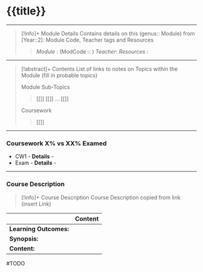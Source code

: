 # {{title}} 
---
> [!info]+ Module Details
> Contains details on this (genus:: Module) from [Year::2]: Module Code, Teacher tags and Resources 
> > *Module :* (ModCode :: ) 
> > *Teacher*: 
> > *Resources :*

---
> [!abstract]+ Contents
> List of links to notes on Topics within the Module (fill in probable topics)
> 
>Module Sub-Topics
> > [[]]
> [[]]
> ...
> > [[]]
> 
> Coursework
> > [[]]

---
### Coursework X% vs XX% Examed
- CW1 - 
	**Details** - 
- Exam - 
	**Details** - 
---
### Course Description

> [!info]+  Course Description
> Course Description copied from link (insert Link) 
> 
|                        | Content |
| ---------------------- | ------- |
| **Learning Outcomes:** |         |
| **Synopsis:**          |         |
| **Content:**           |         |

#TODO 
